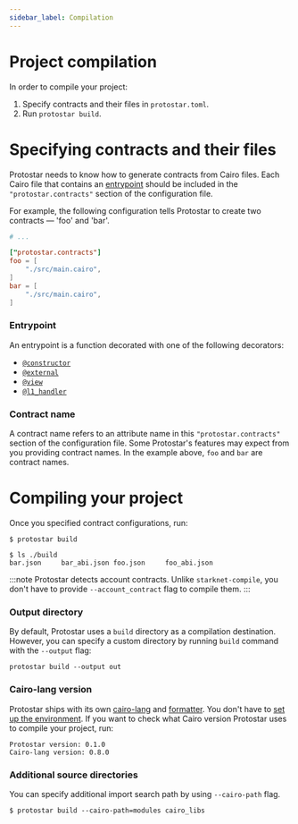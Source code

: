 ```yaml
---
sidebar_label: Compilation
---
```


# Project compilation

In order to compile your project:

1. Specify contracts and their files in `protostar.toml`.
2. Run `protostar build`.

# Specifying contracts and their files

Protostar needs to know how to generate contracts from Cairo files. Each Cairo file that contains an [entrypoint](#entrypoint) should be included in the `"protostar.contracts"` section of the configuration file.

For example, the following configuration tells Protostar to create two contracts — 'foo' and 'bar'.

```toml title="protostar.toml"
# ...

["protostar.contracts"]
foo = [
    "./src/main.cairo",
]
bar = [
    "./src/main.cairo",
]
```
### Entrypoint
An entrypoint is a function decorated with one of the following decorators:

- [`@constructor`](https://starknet.io/docs/hello_starknet/constructors.html)
- [`@external`](https://starknet.io/docs/hello_starknet/intro.html)
- [`@view`](https://starknet.io/docs/hello_starknet/intro.html)
- [`@l1_handler`](https://starknet.io/docs/hello_starknet/l1l2.html?highlight=l1_handler)





### Contract name
A contract name refers to an attribute name in this `"protostar.contracts"` section of the configuration file. Some Protostar's features may expect from you providing contract names. In the example above, `foo` and `bar` are contract names.

# Compiling your project

Once you specified contract configurations, run:

```console
$ protostar build
```

```console title="A compilation result."
$ ls ./build
bar.json     bar_abi.json foo.json     foo_abi.json
```

:::note
Protostar detects account contracts. Unlike `starknet-compile`, you don't have to provide `--account_contract` flag to compile them.
:::

### Output directory

By default, Protostar uses a `build` directory as a compilation destination. However, you can specify a custom directory by running `build` command with the `--output` flag:

```console
protostar build --output out
```

### Cairo-lang version

Protostar ships with its own [cairo-lang](https://pypi.org/project/cairo-lang/) and [formatter](./08-formatting.md). You don't have to [set up the environment](https://www.cairo-lang.org/docs/quickstart.html). If you want to check what Cairo version Protostar uses to compile your project, run:

```text title="$ protostar -v"
Protostar version: 0.1.0
Cairo-lang version: 0.8.0
```

### Additional source directories

You can specify additional import search path by using `--cairo-path` flag.

```console
$ protostar build --cairo-path=modules cairo_libs
```
